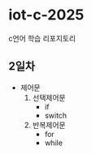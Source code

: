# iot-c-2025
 c언어 학습 리포지토리

## 2일차
- 제어문
    1. 선택제어문
        - if
        - switch
    2. 반복제어문
        - for
        - while